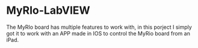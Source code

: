 # MyRIo-LabVIEW
The MyRIo board has multiple features to work with, in this porject I simply got it to work with an APP made in IOS to control the MyRio board from an iPad. 
